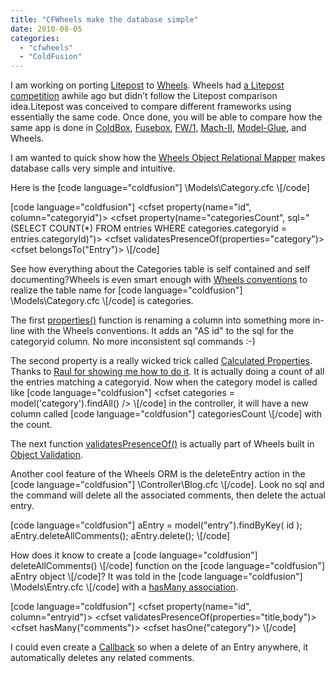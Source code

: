 ```yaml
---
title: "CFWheels make the database simple"
date: 2010-08-05
categories: 
  - "cfwheels"
  - "ColdFusion"
---
```


I am working on porting [Litepost](http://github.com/mhenke/litepost) to [Wheels](http://www.cfwheels.org). Wheels had [a Litepost competition](http://cfwheels.org/blog/litepost-contest/) awhile ago but didn’t follow the Litepost comparison idea.Litepost was conceived to compare different frameworks using essentially the same code. Once done, you will be able to compare how the same app is done in [ColdBox](http://www.coldboxframework.com/), [Fusebox](www.fusebox.org/), [FW/1](http://fw1.riaforge.org/), [Mach-II](http://www.mach-ii.com/), [Model-Glue](http://www.model-glue.com/), and Wheels.

I am wanted to quick show how the [Wheels Object Relational Mapper](http://cfwheels.org/docs/chapter/object-relational-mapping) makes database calls very simple and intuitive.

Here is the \[code language="coldfusion"\]
\Models\Category.cfc
\\[/code\]

\[code language="coldfusion"\]
<cfcomponent extends="Model" output="false">
	<cffunction name="init">
		<cfset property(name="id", column="categoryid")>
		<cfset property(name="categoriesCount", sql="(SELECT COUNT(*) FROM entries WHERE categories.categoryid = entries.categoryId)")> 
		<cfset validatesPresenceOf(properties="category")>
		<cfset belongsTo("Entry")>
	</cffunction>
</cfcomponent>
\\[/code\]

See how everything about the Categories table is self contained and self documenting?Wheels is even smart enough with [Wheels conventions](http://cfwheels.org/docs/chapter/conventions) to realize the table name for \[code language="coldfusion"\]
\Models\Category.cfc
\\[/code\] is categories.

The first [properties()](http://cfwheels.org/docs/function/property) function is renaming a column into something more in-line with the Wheels conventions. It adds an "AS id" to the sql for the categoryid column. No more inconsistent sql commands :-)

The second property is a really wicked trick called [Calculated Properties](http://cfwheels.org/docs/chapter/calculated-properties). Thanks to [Raul for showing me how to do it](http://groups.google.com/group/cfwheels/msg/6cb3322328a415fd). It is actually doing a count of all the entries matching a categoryid. Now when the category model is called like \[code language="coldfusion"\]
<cfset categories = model('category').findAll() />
\\[/code\] in the controller, it will have a new column called \[code language="coldfusion"\]
categoriesCount
\\[/code\] with the count.

The next function [validatesPresenceOf()](http://cfwheels.org/docs/function/validatespresenceof) is actually part of Wheels built in [Object Validation](http://cfwheels.org/docs/chapter/object-validation).

Another cool feature of the Wheels ORM is the deleteEntry action in the \[code language="coldfusion"\]
\Controller\Blog.cfc
\\[/code\]. Look no sql and the command will delete all the associated comments, then delete the actual entry.

\[code language="coldfusion"\]
aEntry = model("entry").findByKey( id );
		aEntry.deleteAllComments();
		aEntry.delete();
\\[/code\]

How does it know to create a \[code language="coldfusion"\]
deleteAllComments()
\\[/code\] function on the \[code language="coldfusion"\]
aEntry object
\\[/code\]? It was told in the \[code language="coldfusion"\]
\Models\Entry.cfc
\\[/code\] with a [hasMany association](http://cfwheels.org/docs/chapter/associations).

\[code language="coldfusion"\]
<cfcomponent extends="Model" output="false">
	<cffunction name="init">
		<cfset property(name="id", column="entryid")>
		<cfset validatesPresenceOf(properties="title,body")>
		 <cfset hasMany("comments")>
		 <cfset hasOne("category")>
	</cffunction>
</cfcomponent>
\\[/code\]

I could even create a [Callback](http://cfwheels.org/docs/chapter/object-callbacks) so when a delete of an Entry anywhere, it automatically deletes any related comments.
